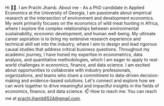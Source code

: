 Hi 👋🏼.  I am Prachi Jhamb. About me - As a PhD candidate in Applied Economics at the University of Georgia, I am passionate about empirical research at the intersection of environment and development economics. My work primarily focuses on the economics of wild meat hunting in Africa, where I explore the complex relationships between environmental sustainability, economic development, and human well-being.
My ultimate career aspiration is to bring my extensive research experience and technical skill set into the industry, where I aim to design and lead rigorous causal studies that address critical business questions. Throughout my academic journey, I have honed my expertise in econometrics, data analysis, and quantitative methodologies, which I am eager to apply to real-world challenges in economics, finance, and data science.
I am excited about opportunities to collaborate with industry professionals, organizations, and teams who share a commitment to data-driven decision-making and evidence-based solutions. Let's connect and explore how we can work together to drive meaningful and impactful insights in the fields of economics, finance, and data science.
📫 How to reach me: You can reach me at prachi.jhamb9524@gmail.com. 

